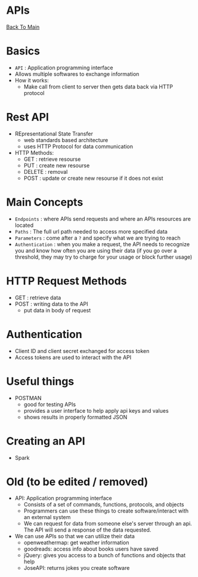 # APIs

[Back To Main](../README.md)

# Basics

- `API` : Application programming interface
- Allows multiple softwares to exchange information
- How it works:
  - Make call from client to server then gets data back via HTTP protocol

# Rest API

- REpresentational State Transfer
  - web standards based architecture
  - uses HTTP Protocol for data communication
- HTTP Methods:
  - GET : retrieve resourse
  - PUT : create new resourse
  - DELETE : removal
  - POST : update or create new resourse if it does not exist

# Main Concepts

- `Endpoints` : where APIs send requests and where an APIs resources are located
- `Paths` : The full url path needed to access more specified data
- `Parameters` : come after a `?` and specify what we are trying to reach
- `Authentication` : when you make a request, the API needs to recognize you
  and know how often you are using their data (if you go over a threshold,
  they may try to charge for your usage or block further usage)

# HTTP Request Methods

- GET : retrieve data
- POST : writing data to the API
  - put data in body of request

# Authentication

- Client ID and client secret exchanged for access token
- Access tokens are used to interact with the API

# Useful things

- POSTMAN
  - good for testing APIs
  - provides a user interface to help apply api keys and values
  - shows results in properly formatted JSON

# Creating an API
* Spark

# Old (to be edited / removed)

- API: Application programming interface
  - Consists of a set of commands, functions, protocols, and objects
  - Programmers can use these things to create software/interact
    with an external system
  - We can request for data from someone else's server through an api.
    The API will send a response of the data requested.
- We can use APIs so that we can utilize their data
  - openweathermap: get weather information
  - goodreads: access info about books users have saved
  - jQuery: gives you access to a bunch of functions and objects that help
  - JoseAPI: returns jokes
    you create software

